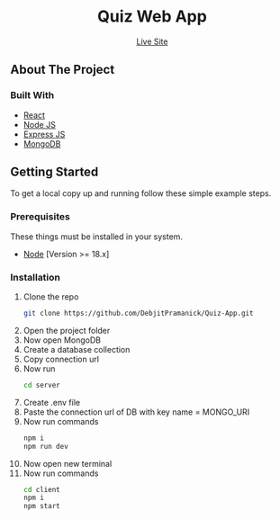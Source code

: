 <h1 align="center">Quiz Web App</h1>
  <p align="center">
    <a href="https://quiz-app-gold-nine.vercel.app/">Live Site</a>
  </p>
</p>

<!-- ABOUT THE PROJECT -->
## About The Project

### Built With
* [React](https://reactjs.org/)
* [Node JS](https://nodejs.org/en/)
* [Express JS](https://expressjs.com/)
* [MongoDB](https://www.mongodb.com/)


<!-- GETTING STARTED -->
## Getting Started

To get a local copy up and running follow these simple example steps.

### Prerequisites

These things must be installed in your system.
* [Node](https://nodejs.org/en/) [Version >= 18.x]

### Installation

1. Clone the repo
   ```sh
   git clone https://github.com/DebjitPramanick/Quiz-App.git
   ```
2. Open the project folder
4. Now open MongoDB
5. Create a database collection
6. Copy connection url
7. Now run
   ```sh
   cd server
   ```
8. Create .env file
9. Paste the connection url of DB with key name = MONGO_URI
10. Now run commands
    ```sh
    npm i
    npm run dev
    ```
11. Now open new terminal
12. Now run commands
    ```sh
    cd client
    npm i
    npm start
    ```